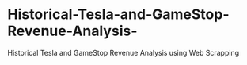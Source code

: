 # Historical-Tesla-and-GameStop-Revenue-Analysis-
Historical Tesla and GameStop Revenue Analysis using Web Scrapping
